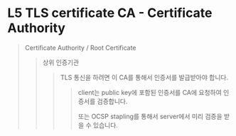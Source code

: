 # L5 TLS certificate CA - Certificate Authority

> Certificate Authority / Root Certificate
>
> > 상위 인증기관
> >
> > > TLS 통신을 하려면 이 CA를 통해서 인증서를 발급받아야 합니다.
> > >
> > > > client는 public key에 포함된 인증서를 CA에 요청하여 인증서를 검증합니다.
> > > >
> > > > 또는 OCSP stapling를 통해서 server에서 미리 검증을 받을 수 있습니다.
